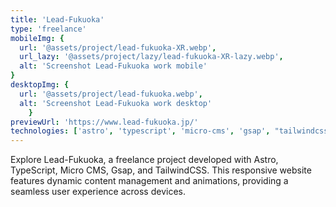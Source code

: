 ```yaml
---
title: 'Lead-Fukuoka'
type: 'freelance'
mobileImg: {
  url: '@assets/project/lead-fukuoka-XR.webp',
  url_lazy: '@assets/project/lazy/lead-fukuoka-XR-lazy.webp',
  alt: 'Screenshot Lead-Fukuoka work mobile'
}
desktopImg: {
  url: '@assets/project/lead-fukuoka.webp',
  alt: 'Screenshot Lead-Fukuoka work desktop'
	}
previewUrl: 'https://www.lead-fukuoka.jp/'
technologies: ['astro', 'typescript', 'micro-cms', 'gsap', "tailwindcss"]
---
```


Explore Lead-Fukuoka, a freelance project developed with Astro, TypeScript, Micro CMS, Gsap, and TailwindCSS. This responsive website features dynamic content management and animations, providing a seamless user experience across devices.

